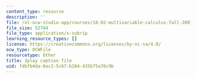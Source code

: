 ```yaml
---
content_type: resource
description: ''
file: /ol-ocw-studio-app/courses/18-02-multivariable-calculus-fall-2007/fdbfb4da0ac25c67b184435b75a76c9b_60e4hdCi1D4.vtt
file_size: 52744
file_type: application/x-subrip
learning_resource_types: []
license: https://creativecommons.org/licenses/by-nc-sa/4.0/
ocw_type: OCWFile
resourcetype: Other
title: 3play caption file
uid: fdbfb4da-0ac2-5c67-b184-435b75a76c9b
---
```

